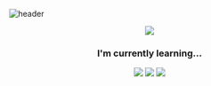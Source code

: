 ![header](https://capsule-render.vercel.app/api?type=soft&text=Yang's%20Github&color=auto&animation=fadeIn)
<br>

<div align="center">
  <a href="https://github.com/yangda10/github-readme-stats">
    <img align="center" src="https://github-readme-stats.vercel.app/api/top-langs/?username=yangda10&layout=compact" />
  </a>
</div>

<div align="center">
  <h3>I'm currently learning...</h3>
  <img src="https://img.shields.io/badge/javascript-F7DF1E.svg?&style=for-the-badge&logo=javascript&logoColor=0c0c0b">
  <img src="https://img.shields.io/badge/HTML5-E34F26.svg?&style=for-the-badge&logo=HTML5&logoColor=white">
  <img src="https://img.shields.io/badge/CSS3-1572B6.svg?&style=for-the-badge&logo=CSS3&logoColor=white">
</div>

<!--
**yangda10/yangda10** is a ✨ _special_ ✨ repository because its `README.md` (this file) appears on your GitHub profile.

Here are some ideas to get you started:

- 🔭 I’m currently working on ...
- 🌱 I’m currently learning ...
- 👯 I’m looking to collaborate on ...
- 🤔 I’m looking for help with ...
- 💬 Ask me about ...
- 📫 How to reach me: ...
- 😄 Pronouns: ...
- ⚡ Fun fact: ...
-->
